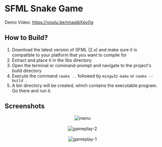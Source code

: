 # SFML Snake Game

Demo Video: https://youtu.be/nnagibXqy0g

## How to Build?
1. Download the latest version of SFML (2.x) and make sure it is compatible to your platform that you want to compile for
2. Extract and place it in the libs directory
3. Open the terminal or command-prompt and navigate to the project's build directory
4. Execute the command ```cmake ..``` followed by ```mingw32-make``` or ```cmake --build .```
5. A bin directory will be created, which contains the executable program. Go there and run it.

## Screenshots
<p align="center">
  <img src="https://user-images.githubusercontent.com/39390245/218938173-03587f41-be8e-4ac1-9cca-610c372623ce.png" alt="menu"><br><br>
  <img src="https://user-images.githubusercontent.com/39390245/218938167-27d25246-636d-428c-bfed-9b49bd266f96.png" alt="gameplay-2"><br><br>
  <img src="https://user-images.githubusercontent.com/39390245/218938176-216a014a-e3e2-4a65-8cdb-7591cd629c1e.png" alt="gameplay-1">
</p>
